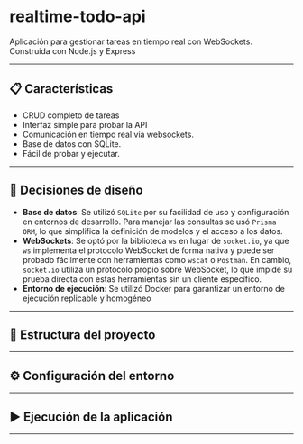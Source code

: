 # realtime-todo-api

Aplicación para gestionar tareas en tiempo real con WebSockets. Construida con Node.js y Express

---
## 📋 Características
- CRUD completo de tareas
- Interfaz simple para probar la API
- Comunicación en tiempo real via websockets.
- Base de datos con SQLite.
- Fácil de probar y ejecutar.
---
## 🧠 Decisiones de diseño
- **Base de datos**: Se utilizó `SQLite` por su facilidad de uso y configuración en entornos de desarrollo. Para manejar las consultas se usó `Prisma ORM`, lo que simplifica la definición de modelos y el acceso a los datos.
- **WebSockets**: Se optó por la biblioteca `ws` en lugar de `socket.io`, ya que `ws` implementa el protocolo WebSocket de forma nativa y puede ser probado fácilmente con herramientas como `wscat` o `Postman`. En cambio, `socket.io` utiliza un protocolo propio sobre WebSocket, lo que impide su prueba directa con estas herramientas sin un cliente específico.
- **Entorno de ejecución**: Se utilizó Docker para garantizar un entorno de ejecución replicable y homogéneo
---
## 📁 Estructura del proyecto

---

## ⚙️ Configuración del entorno

---
## ▶️ Ejecución de la aplicación

---